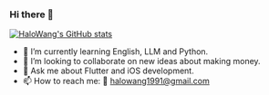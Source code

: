 ### Hi there 👋

<!--
**HaloWang/HaloWang** is a ✨ _special_ ✨ repository because its `README.md` (this file) appears on your GitHub profile.

Here are some ideas to get you started:

- 🔭 I’m currently working on ...
- 🤔 I’m looking for help with ...
- 😄 Pronouns: ...
- ⚡ Fun fact: ...
-->

[![HaloWang's GitHub stats](https://github-readme-stats.vercel.app/api?username=HaloWang)](https://github.com/anuraghazra/github-readme-stats)

- 🌱 I’m currently learning English, LLM and Python.
- 👯 I’m looking to collaborate on new ideas about making money.
- 💬 Ask me about Flutter and iOS development.
- 📫 How to reach me: 📧 halowang1991@gmail.com

